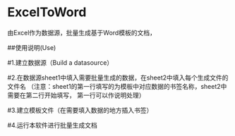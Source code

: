 # ExcelToWord

由Excel作为数据源，批量生成基于Word模板的文档，

##使用说明(Use)

#1.建立数据源（Build a datasource）

#2.在数据源sheet1中填入需要批量生成的数据，在sheet2中填入每个生成文件的文件名 （注意：sheet1的第一行填写的为模板中对应数据的书签名称，sheet2中需要在第二行开始填写，
第一行可以作说明处理）

#3.建立模板文件（在需要填入数据的地方插入书签）

#4.运行本软件进行批量生成文档





